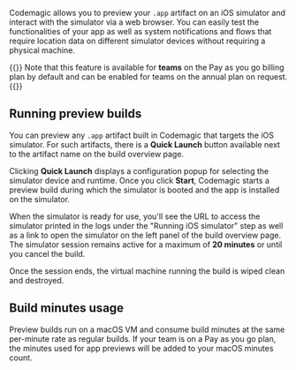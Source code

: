---
---

Codemagic allows you to preview your `.app` artifact on an iOS simulator and interact with the simulator via a web browser. You can easily test the functionalities of your app as well as system notifications and flows that require location data on different simulator devices without requiring a physical machine.

{{<notebox>}}
Note that this feature is available for **teams** on the Pay as you go billing plan by default and can be enabled for teams on the annual plan on request.
{{</notebox>}}

## Running preview builds

You can preview any `.app` artifact built in Codemagic that targets the iOS simulator. For such artifacts, there is a **Quick Launch** button available next to the artifact name on the build overview page.

Clicking **Quick Launch** displays a configuration popup for selecting the simulator device and runtime. Once you click **Start**, Codemagic starts a preview build during which the simulator is booted and the app is installed on the simulator. 

When the simulator is ready for use, you'll see the URL to access the simulator printed in the logs under the "Running iOS simulator" step as well as a link to open the simulator on the left panel of the build overview page. The simulator session remains active for a maximum of **20 minutes** or until you cancel the build. 

Once the session ends, the virtual machine running the build is wiped clean and destroyed.

## Build minutes usage

Preview builds run on a macOS VM and consume build minutes at the same per-minute rate as regular builds. If your team is on a Pay as you go plan, the minutes used for app previews will be added to your macOS minutes count.
